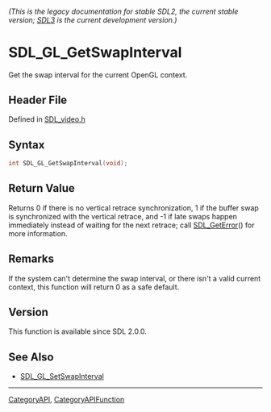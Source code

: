 ###### (This is the legacy documentation for stable SDL2, the current stable version; [SDL3](https://wiki.libsdl.org/SDL3/) is the current development version.)
# SDL_GL_GetSwapInterval

Get the swap interval for the current OpenGL context.

## Header File

Defined in [SDL_video.h](https://github.com/libsdl-org/SDL/blob/SDL2/include/SDL_video.h)

## Syntax

```c
int SDL_GL_GetSwapInterval(void);

```

## Return Value

Returns 0 if there is no vertical retrace synchronization, 1 if the buffer
swap is synchronized with the vertical retrace, and -1 if late swaps happen
immediately instead of waiting for the next retrace; call
[SDL_GetError](SDL_GetError)() for more information.

## Remarks

If the system can't determine the swap interval, or there isn't a valid
current context, this function will return 0 as a safe default.

## Version

This function is available since SDL 2.0.0.

## See Also

* [SDL_GL_SetSwapInterval](SDL_GL_SetSwapInterval)

----
[CategoryAPI](CategoryAPI), [CategoryAPIFunction](CategoryAPIFunction)

